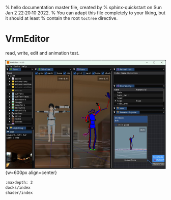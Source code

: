 % hello documentation master file, created by
% sphinx-quickstart on Sun Jan  2 22:20:10 2022.
% You can adapt this file completely to your liking, but it should at least
% contain the root `toctree` directive.

# VrmEditor

read, write, edit and animation test.

![vrmeditor](vrmeditor.jpg){w=600px align=center}

```{toctree}
:maxdepth: 2
docks/index
shader/index
```

